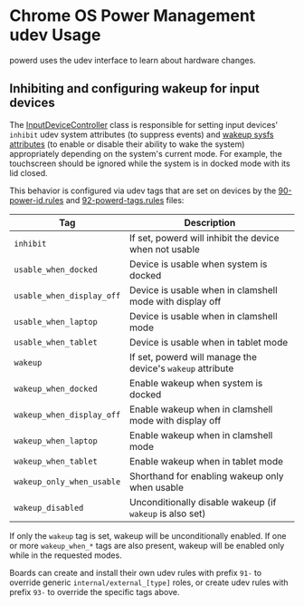 # Chrome OS Power Management udev Usage

powerd uses the udev interface to learn about hardware changes.

## Inhibiting and configuring wakeup for input devices

The [InputDeviceController] class is responsible for setting input devices'
`inhibit` udev system attributes (to suppress events) and [wakeup sysfs
attributes] (to enable or disable their ability to wake the system)
appropriately depending on the system's current mode. For example, the
touchscreen should be ignored while the system is in docked mode with its lid
closed.

This behavior is configured via udev tags that are set on devices by the
[90-power-id.rules] and [92-powerd-tags.rules] files:

|Tag|Description|
|---|-----------|
|`inhibit`|If set, powerd will inhibit the device when not usable|
|`usable_when_docked`|Device is usable when system is docked|
|`usable_when_display_off`|Device is usable when in clamshell mode with display off|
|`usable_when_laptop`|Device is usable when in clamshell mode|
|`usable_when_tablet`|Device is usable when in tablet mode|
|`wakeup`|If set, powerd will manage the device's `wakeup` attribute|
|`wakeup_when_docked`|Enable wakeup when system is docked|
|`wakeup_when_display_off`|Enable wakeup when in clamshell mode with display off|
|`wakeup_when_laptop`|Enable wakeup when in clamshell mode|
|`wakeup_when_tablet`|Enable wakeup when in tablet mode|
|`wakeup_only_when_usable`|Shorthand for enabling wakeup only when usable|
|`wakeup_disabled`|Unconditionally disable wakeup (if `wakeup` is also set)|

If only the `wakeup` tag is set, wakeup will be unconditionally enabled. If one
or more `wakeup_when_*` tags are also present, wakeup will be enabled only while
in the requested modes.

Boards can create and install their own udev rules with prefix `91-` to override
generic `internal/external_[type]` roles, or create udev rules with prefix `93-`
to override the specific tags above.

[InputDeviceController]: ../powerd/policy/input_device_controller.h
[wakeup sysfs attributes]: https://www.kernel.org/doc/Documentation/ABI/testing/sysfs-devices-power
[90-power-id.rules]: ../udev/90-powerd-id.rules
[92-powerd-tags.rules]: ../udev/92-powerd-tags.rules
